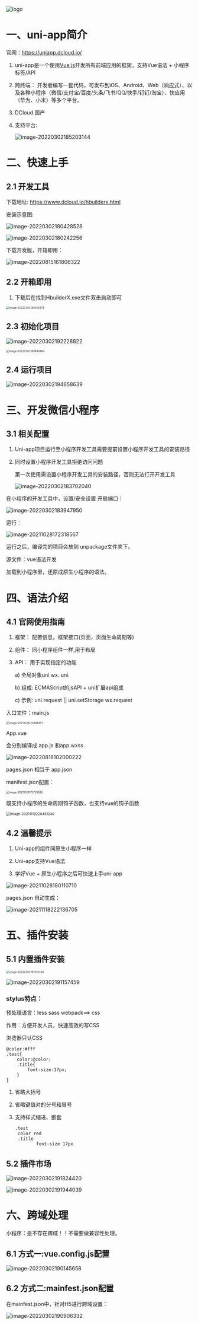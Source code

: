 ![logo](uni-app.assets\logo.png)



#         一、uni-app简介

官网：https://uniapp.dcloud.io/

1. uni-app是一个使用[Vue.js](https://vuejs.org/)开发所有前端应用的框架，支持Vue语法 + 小程序标签/API

2. 跨终端： 开发者编写一套代码，可发布到iOS、Android、Web（响应式）、以及各种小程序（微信/支付宝/百度/头条/飞书/QQ/快手/钉钉/淘宝）、快应用（华为、小米）等多个平台。

3. DCloud 国产

4. 支持平台: 

   ![image-20220302185203144](uni-app.assets/image-20220302185203144.png)



# 二、快速上手

## 2.1 开发工具

下载地址: https://www.dcloud.io/hbuilderx.html

安装示意图: 

![image-20220302180428528](uni-app.assets/image-20220302180428528.png) 

![image-20220302180242256](uni-app.assets/image-20220302180242256.png) 

下载开发版，开箱即用：

![image-20220815161806322](images/image-20220815161806322.png) 



## 2.2 开箱即用

1. 下载后在找到HbuilderX.exe文件双击启动即可

<img src="uni-app.assets/image-20220302180556478.png" alt="image-20220302180556478" style="zoom:50%;" /> 



## 2.3 初始化项目

![image-20220302192228822](uni-app.assets/image-20220302192228822.png)

 

<img src="uni-app.assets/image-20220302180940464.png" alt="image-20220302180940464" style="zoom:50%;" /> 

 

 

## 2.4 运行项目

![image-20220302194658639](uni-app.assets/image-20220302194658639.png)

 



# 三、开发微信小程序

## 3.1 相关配置

1. Uni-app项目运行至小程序开发工具需要提前设置小程序开发工具的安装路径

2. 同时设置小程序开发工具拒绝访问问题

   第一次使用需设置小程序开发工具的安装路径，否则无法打开开发工具

   ![image-20220302183702040](uni-app.assets/image-20220302183702040.png)



在小程序的开发工具中，设置/安全设置 开启端口：

![image-20220302183947950](uni-app.assets/image-20220302183947950.png)

 

运行：

![image-20211028172318567](uni-app.assets/image-20211028172318567.png) 

运行之后，编译完的项目会放到  unpackage文件夹下。

源文件：vue语法开发

加载到小程序里，还原成原生小程序的语法。



# 四、语法介绍

## 4.1 官网使用指南

1. 框架： 配置信息，框架接口(页面，页面生命周期等)

2. 组件： 同小程序组件一样,用于布局

3. API：  用于实现指定的功能

   a) 全局对象uni    wx.    uni.

   b) 组成: ECMAScript的jsAPI + uni扩展api组成

   c) 示例: uni.request || uni.setStorage   wx.request 



入口文件：main.js

<img src="uni-app.assets/image-20211028170946457.png" alt="image-20211028170946457" style="zoom:50%;" />

App.vue

会分别编译成 app.js 和app.wxss

![image-20220816102000222](images/image-20220816102000222.png)



pages.json 相当于 app.json

manifest.json配置：

<img src="uni-app.assets/image-20211028172729592.png" alt="image-20211028172729592" style="zoom:50%;" />

既支持小程序的生命周期钩子函数，也支持vue的钩子函数

<img src="uni-app.assets/image-20211118220451249.png" alt="image-20211118220451249" style="zoom:67%;" />



## 4.2 温馨提示

1. Uni-app的组件同原生小程序一样

2. Uni-app支持Vue语法

3. 学好Vue + 原生小程序之后可快速上手uni-app

![image-20211028180110710](uni-app.assets/image-20211028180110710.png)

pages.json 自动生成：

![image-20211118222136705](uni-app.assets/image-20211118222136705.png)



# 五、插件安装

## 5.1 内置插件安装

<img src="uni-app.assets/image-20220302191335334.png" alt="image-20220302191335334" style="zoom:50%;" /> 



![image-20220302191157459](uni-app.assets/image-20220302191157459.png) 



### stylus特点：

预处理语言：less  sass   webpack==> css

作用：方便开发人员，快速高效的写CSS      

浏览器只认CSS

```less
@color:#fff
.test{
    color:@color;
    .title{
        font-size:17px;
    }
}

```



1. 省略大括号

2. 省略键值对的分号和冒号

3. 支持样式缩进、嵌套

   ```stylus
   .test
   	color red
   	.title
           font-size 17px
   ```

   



## 5.2 插件市场

![image-20220302191824420](uni-app.assets/image-20220302191824420.png)



  ![image-20220302191944039](uni-app.assets/image-20220302191944039.png)

 



# 六、跨域处理



小程序：是不存在跨域！！不需要做兼容性处理。



## 6.1 方式一:vue.config.js配置

![image-20220302190145658](uni-app.assets/image-20220302190145658.png)

 

## 6.2 方式二:mainfest.json配置

在mainfest.json中，针对H5进行跨域设置：

![image-20220302190906332](uni-app.assets/image-20220302190906332.png)

 

 































